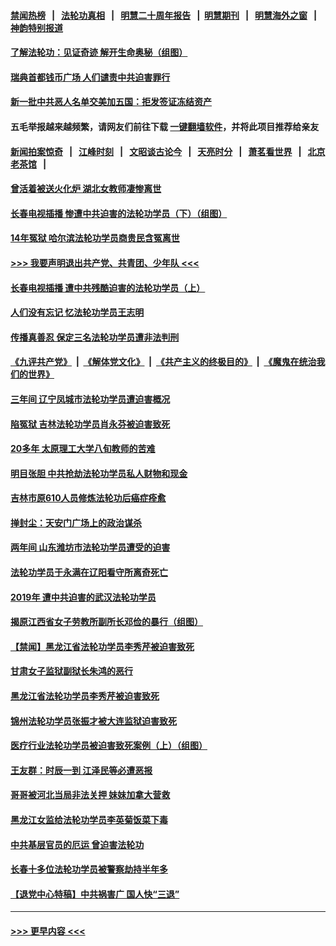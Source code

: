 #### [禁闻热榜](热点新闻.md?=0)  &nbsp;&nbsp;|&nbsp;&nbsp; [法轮功真相](https://github.com/gfw-breaker/truth/blob/master/README.md?=0) &nbsp;&nbsp;|&nbsp;&nbsp; [明慧二十周年报告](https://github.com/gfw-breaker/mh-reports/blob/master/README.md?=0) &nbsp;&nbsp;|&nbsp;&nbsp;[明慧期刊](https://github.com/gfw-breaker/mh-qikan) &nbsp;&nbsp;|&nbsp;&nbsp; [明慧海外之窗](https://github.com/gfw-breaker/mh-news/blob/master/README.md?=0) &nbsp;&nbsp;|&nbsp;&nbsp; [神韵特别报道](https://github.com/gfw-breaker/mh-news/blob/master/shenyun.md?=0)
#### [了解法轮功：见证奇迹 解开生命奥秘（组图）](../pages/prog424/a102795199.md?t=03110902) 
#### [瑞典首都钱币广场 人们谴责中共迫害罪行](../pages/prog424/a102795131.md?t=03110902) 
#### [新一批中共恶人名单交美加五国：拒发签证冻结资产](../pages/prog424/a102794665.md?t=03110902) 
#### 五毛举报越来越频繁，请网友们前往下载 [一键翻墙软件](https://github.com/gfw-breaker/ssr-accounts)，并将此项目推荐给亲友
#### [新闻拍案惊奇](https://github.com/gfw-breaker/banned-news/blob/master/pages/link4.md) &nbsp;&nbsp;|&nbsp;&nbsp; [江峰时刻](https://github.com/gfw-breaker/banned-news/blob/master/pages/link4.md) &nbsp;&nbsp;|&nbsp;&nbsp; [文昭谈古论今](https://github.com/gfw-breaker/banned-news/blob/master/pages/link4.md) &nbsp;&nbsp;|&nbsp;&nbsp; [天亮时分](https://github.com/gfw-breaker/banned-news/blob/master/pages/link4.md) &nbsp;&nbsp;|&nbsp;&nbsp; [萧茗看世界](https://github.com/gfw-breaker/banned-news/blob/master/pages/link4.md) &nbsp;&nbsp;|&nbsp;&nbsp; [北京老茶馆](https://github.com/gfw-breaker/banned-news/blob/master/pages/link4.md) &nbsp;&nbsp;|&nbsp;&nbsp; 
#### [曾活着被送火化炉 湖北女教师凄惨离世](../pages/prog424/a102793911.md?t=03110902) 
#### [长春电视插播 惨遭中共迫害的法轮功学员（下）（组图）](../pages/prog424/a102793056.md?t=03110902) 
#### [14年冤狱 哈尔滨法轮功学员商贵民含冤离世](../pages/prog424/a102792396.md?t=03110902) 
#### [>>> 我要声明退出共产党、共青团、少年队 <<<](https://github.com/begood0513/goodnews/blob/master/quit/letter.md) 
#### [长春电视插播 遭中共残酷迫害的法轮功学员（上）](../pages/prog424/a102792204.md?t=03110902) 
#### [人们没有忘记 忆法轮功学员王志明](../pages/prog424/a102791582.md?t=03110902) 
#### [传播真善忍 保定三名法轮功学员遭非法判刑](../pages/prog424/a102791403.md?t=03110902) 
#### [《九评共产党》](https://github.com/begood0513/9ping.md/blob/master/README.md) &nbsp;|&nbsp; [《解体党文化》](../../../../jtdwh.md/blob/master/README.md)  &nbsp;|&nbsp; [《共产主义的终极目的》](../../../../gczydzjmd.md/blob/master/README.md) &nbsp;|&nbsp; [《魔鬼在统治我们的世界》](../../../../mgztzwmdsj.md/blob/master/README.md) 
#### [三年间 辽宁凤城市法轮功学员遭迫害概况](../pages/prog424/a102786629.md?t=03110902) 
#### [陷冤狱 吉林法轮功学员肖永芬被迫害致死](../pages/prog424/a102791255.md?t=03110902) 
#### [20多年 太原理工大学八旬教师的苦难](../pages/prog424/a102790674.md?t=03110902) 
#### [明目张胆 中共抢劫法轮功学员私人财物和现金](../pages/prog424/a102790249.md?t=03110902) 
#### [吉林市原610人员修炼法轮功后癌症痊愈](../pages/prog424/a102789657.md?t=03110902) 
#### [掸封尘：天安门广场上的政治谋杀](../pages/prog424/a102789591.md?t=03110902) 
#### [两年间 山东潍坊市法轮功学员遭受的迫害](../pages/prog424/a102789232.md?t=03110902) 
#### [法轮功学员于永满在辽阳看守所离奇死亡](../pages/prog424/a102789133.md?t=03110902) 
#### [2019年 遭中共迫害的武汉法轮功学员](../pages/prog424/a102787593.md?t=03110902) 
#### [揭原江西省女子劳教所副所长邓俭的暴行（组图）](../pages/prog424/a102787579.md?t=03110902) 
#### [【禁闻】黑龙江省法轮功学员李秀芹被迫害致死](../pages/prog424/a102787400.md?t=03110902) 
#### [甘肃女子监狱副狱长朱鸿的恶行](../pages/prog424/a102785973.md?t=03110902) 
#### [黑龙江省法轮功学员李秀芹被迫害致死](../pages/prog424/a102785864.md?t=03110902) 
#### [锦州法轮功学员张振才被大连监狱迫害致死](../pages/prog424/a102785078.md?t=03110902) 
#### [医疗行业法轮功学员被迫害致死案例（上）（组图）](../pages/prog424/a102785004.md?t=03110902) 
#### [王友群：时辰一到 江泽民等必遭恶报](../pages/prog424/a102784211.md?t=03110902) 
#### [哥哥被河北当局非法关押 妹妹加拿大营救](../pages/prog424/a102783263.md?t=03110902) 
#### [黑龙江女监给法轮功学员李英菊饭菜下毒](../pages/prog424/a102783019.md?t=03110902) 
#### [中共基层官员的厄运 曾迫害法轮功](../pages/prog424/a102782988.md?t=03110902) 
#### [长春十多位法轮功学员被警察劫持半年多](../pages/prog424/a102782208.md?t=03110902) 
#### [【退党中心特稿】中共祸害广 国人快“三退”](../pages/prog424/a102782111.md?t=03110902) 

----
#### [ >>> 更早内容 <<< ](../indexes/prog424-earlier.md)
